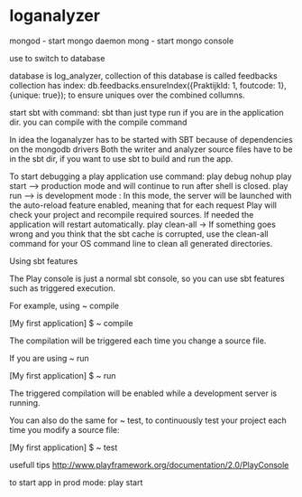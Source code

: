 loganalyzer
===========
mongod -  start mongo daemon
mong -   start mongo console

use <dbname> to switch to database

database is log_analyzer, collection of this database is called feedbacks
collection has index: db.feedbacks.ensureIndex({PraktijkId: 1, foutcode: 1}, {unique: true});
to ensure uniques over the combined collumns.

start sbt with command:   sbt
than just type run if you are in the application dir.
you can compile with the compile command

In idea the loganalyzer has to be started with SBT because of dependencies on the mongodb drivers
Both the writer and analyzer source files have to be in the sbt dir, if you want to use sbt to build and run the app.



To start debugging a play application use command: 
play debug
nohup play start --> production mode and will continue to run after shell is closed.
play run --> is development mode : In this mode, the server will be launched with the auto-reload feature enabled, meaning that for each request Play will check your project and recompile required sources. If needed the application will restart automatically.
play clean-all -> If something goes wrong and you think that the sbt cache is corrupted, use the clean-all command for your OS command line to clean all generated directories.




Using sbt features

The Play console is just a normal sbt console, so you can use sbt features such as triggered execution.

For example, using ~ compile

[My first application] $ ~ compile

The compilation will be triggered each time you change a source file.

If you are using ~ run

[My first application] $ ~ run

The triggered compilation will be enabled while a development server is running.

You can also do the same for ~ test, to continuously test your project each time you modify a source file:

[My first application] $ ~ test

usefull tips
http://www.playframework.org/documentation/2.0/PlayConsole

to start app in prod mode:
play
start





